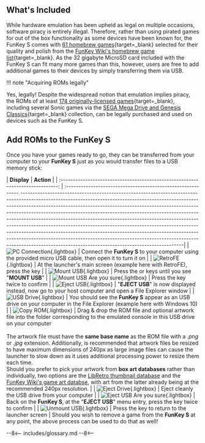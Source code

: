 ## What's Included

While hardware emulation has been upheld as legal on multiple occasions,
software piracy is entirely illegal. Therefore, rather than using pirated
games for out of the box functionality as some devices have been known for,
the FunKey S comes with [61 homebrew games][1]{target=_blank} selected for
their quality and polish from the [FunKey Wiki's homebrew game list][2]{target=_blank}.
As the 32 gigabyte MicroSD card included with the FunKey S can fit many
more games than this, however, users are free to add additional games to
their devices by simply transferring them via USB.

!!! note "Acquiring ROMs legally"

Yes, legally! Despite the widespread notion that emulation implies
piracy, the ROMs of at least [174 originally-licensed games][3]{target=_blank},
including several Sonic games via the [SEGA Mega Drive and Genesis Classics][4]{target=_blank}
collection, can be legally purchased and used on devices such as
the FunKey S.
    
## Add ROMs to the FunKey S

Once you have your games ready to go, they can be transferred from your
computer to your **FunKey S** just as you would transfer files to a USB
memory stick:

|                         **Display**                                             | **Action**                                                                                                                                                                                                                                                                                                                                                                                                                                                                                                                                                                                                                                                                                                                                                                     |
| :-----------------------------------------------------------------------------: | :----------------------------------------------------------- ------------------------------------------------------------------------------------------------------------------------------------------------------------------------------------------------------------------------------------------------------------------------------------------------------------------------------------------------------------------------------------------------------------------------------------------------------------------------------------------------------------------------------------------------------------------------------------------------------------------------------------------------------------------------------------------------------------------|
| ![PC Connection](/assets/images/Connection_PC.png){.lightbox}                   | Connect the **FunKey S** to your computer using the provided micro USB cable, then open it to turn it on                                                                                                                                                                                                                                                                                                                                                                                                                                                                                                                                                                                                                                                                       |
| ![RetroFE](/assets/images/RetroFE.png){.lightbox}                               | At the launcher's main screen (example here with RetroFE), press the <i class="funkey-menu"></i> key                                                                                                                                                                                                                                                                                                                                                                                                                                                                                                                                                                                                                                                                           |
| ![Mount USB](/assets/images/Mount_USB.png){.lightbox}                           | Press the <i class="funkey-up"></i> or <i class="funkey-down"></i> keys until you see "**MOUNT USB**"                                                                                                                                                                                                                                                                                                                                                                                                                                                                                                                                                                                                                                                                          |
| ![Mount USB Are you sure](/assets/images/Mount_USB_are_you_sure.png){.lightbox} | Press the <i class="funkey-A"></i> key twice to confirm                                                                                                                                                                                                                                                                                                                                                                                                                                                                                                                                                                                                                                                                                                                        |
| ![Eject USB](/assets/images/Eject_USB.png){.lightbox}                           | "**EJECT USB**" is now displayed instead, now go to your host computer and open a File Explorer window                                                                                                                                                                                                                                                                                                                                                                                                                                                                                                                                                                                                                                                                         |
| ![USB Drive](/assets/images/USB_Drive.png){.lightbox}                           | You should see the **FunKey S** appear as an USB drive on your computer in the File Explorer (example here with Windows 10)                                                                                                                                                                                                                                                                                                                                                                                                                                                                                                                                                                                                                                                    |
| ![Copy ROM](/assets/images/Copy_ROM.png){.lightbox}                             | Drag & drop the ROM file and optional artwork file  into the folder corresponding to the emulated console in this USB drive on your computer<br /><br />The artwork file must have the **same base name** as the ROM file with a _.png_ or _.jpg_ extension. Additionally, is recommended that artwork files be resized to have maximum dimensions of 240px as large image files can cause the launcher to slow down as it uses additional processing power to resize them each time.<br />Should you prefer to pick your artwork from **box art databases** rather than individually, two options are the <a href="https://github.com/libretro-thumbnails/libretro-thumbnails" target="_blank">LibRetro thumbnail database</a> and the <a href="https://drive.google.com/drive/folders/1k55I5ig_wISP5RGjnH6K63H4LV9s-g3U?usp=sharing" target="_blank">FunKey Wiki's game art databse</a>, with art from the latter already being at the recommended 240px resolution. |
| ![Eject Drive](/assets/images/Eject_Drive.png){.lightbox}                       | Eject cleanly the USB drive from your computer                                                                                                                                                                                                                                                                                                                                                                                                                                                                                                                                                                                                                                                                                                                                 |
| ![Eject USB Are you sure](/assets/images/Eject_USB_are_you_sure.png){.lightbox} | Back on the **FunKey S**, at the "**EJECT USB**" menu entry, press the <i class="funkey-A"></i> key twice to confirm                                                                                                                                                                                                                                                                                                                                                                                                                                                                                                                                                                                                                                                           |
| ![Unmount USB](/assets/images/Mount_USB.png){.lightbox}                         | Press the <i class="funkey-menu"></i> key to return to the launcher screen                                                                                                                                                                                                                                                                                                                                                                                                                                                                                                                                                                                                                                                                                                     |
Should you wish to remove a game from the **FunKey S** at any point,
the above process can be used to do that as well!

[1]: https://wiki.funkey-project.com/wiki/FunKey_Wiki_Knowledge_Center#Which_games_are_included_on_the_FunKey_S?
[2]: https://wiki.funkey-project.com/wiki/List_of_emulatable_games_(freeware)
[3]: https://wiki.funkey-project.com/wiki/List_of_emulatable_games_(commercial)#List_contents
[4]: https://store.steampowered.com/app/34270/SEGA_Mega_Drive_and_Genesis_Classics/

--8<--
includes/glossary.md
--8<--
